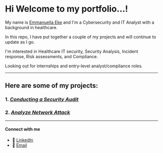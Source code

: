 # Hi Welcome to my portfolio...! 

My name is [Emmanuella Eke](https://github.com/PharmElla) and I'm a Cybersecurity and IT Analyst with a background in healthcare. 

In this repo, I have put together a couple of my projects and will continue to update as I go.

I'm interested in Healthcare IT security, Security Analysis, Incident response, Risk assessments, and Compliance.

Looking out for internships and entry-level analyst/compliance roles.

---

## Here are some of my projects:

### 1. *[Conducting a Security Audit](https://github.com/PharmElla/SecurityAudit/tree/main)*

### 2. *[Analyze Network Attack](https://github.com/PharmElla/AnalyzeNetworkAttack )*

---

#### Connect with me 
- 💼 [LinkedIn](https://www.linkedin.com/in/emmanuella-eke-c)  
- 📧 [Email](mailto:pharm.ella.eke@gmail.com) 
